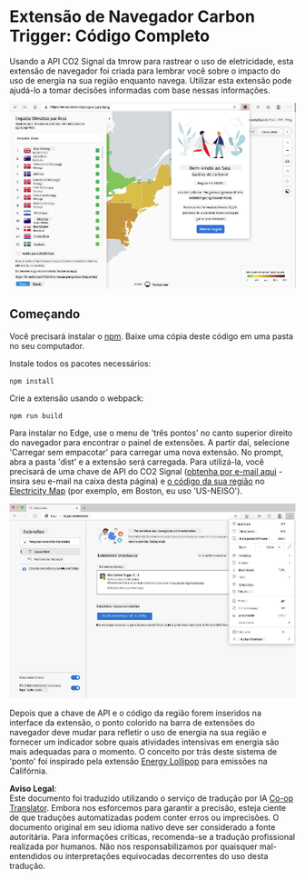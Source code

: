 <!--
CO_OP_TRANSLATOR_METADATA:
{
  "original_hash": "dd58ae1b7707034f055718c1b68bc8de",
  "translation_date": "2025-08-25T23:54:51+00:00",
  "source_file": "5-browser-extension/solution/translation/README.hi.md",
  "language_code": "br"
}
-->
# Extensão de Navegador Carbon Trigger: Código Completo

Usando a API CO2 Signal da tmrow para rastrear o uso de eletricidade, esta extensão de navegador foi criada para lembrar você sobre o impacto do uso de energia na sua região enquanto navega. Utilizar esta extensão pode ajudá-lo a tomar decisões informadas com base nessas informações.

![Captura de tela da extensão](../../../../../translated_images/extension-screenshot.0e7f5bfa110e92e3875e1bc9405edd45a3d2e02963e48900adb91926a62a5807.br.png)

## Começando

Você precisará instalar o [npm](https://npmjs.com). Baixe uma cópia deste código em uma pasta no seu computador.

Instale todos os pacotes necessários:

```
npm install
```

Crie a extensão usando o webpack:

```
npm run build
```

Para instalar no Edge, use o menu de 'três pontos' no canto superior direito do navegador para encontrar o painel de extensões. A partir daí, selecione 'Carregar sem empacotar' para carregar uma nova extensão. No prompt, abra a pasta 'dist' e a extensão será carregada. Para utilizá-la, você precisará de uma chave de API do CO2 Signal ([obtenha por e-mail aqui](https://www.co2signal.com/) - insira seu e-mail na caixa desta página) e [o código da sua região](http://api.electricitymap.org/v3/zones) no [Electricity Map](https://www.electricitymap.org/map) (por exemplo, em Boston, eu uso 'US-NEISO').

![instalando](../../../../../translated_images/install-on-edge.78634f02842c48283726c531998679a6f03a45556b2ee99d8ff231fe41446324.br.png)

Depois que a chave de API e o código da região forem inseridos na interface da extensão, o ponto colorido na barra de extensões do navegador deve mudar para refletir o uso de energia na sua região e fornecer um indicador sobre quais atividades intensivas em energia são mais adequadas para o momento. O conceito por trás deste sistema de 'ponto' foi inspirado pela extensão [Energy Lollipop](https://energylollipop.com/) para emissões na Califórnia.

**Aviso Legal**:  
Este documento foi traduzido utilizando o serviço de tradução por IA [Co-op Translator](https://github.com/Azure/co-op-translator). Embora nos esforcemos para garantir a precisão, esteja ciente de que traduções automatizadas podem conter erros ou imprecisões. O documento original em seu idioma nativo deve ser considerado a fonte autoritária. Para informações críticas, recomenda-se a tradução profissional realizada por humanos. Não nos responsabilizamos por quaisquer mal-entendidos ou interpretações equivocadas decorrentes do uso desta tradução.